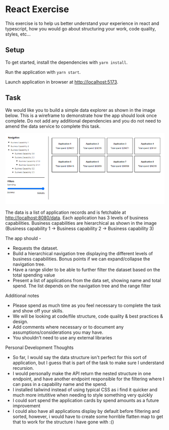 # React Exercise

This exercise is to help us better understand your experience in react and typescript, how you would go about structuring your work, code quality, styles, etc...

## Setup

To get started, install the dependencies with `yarn install`.

Run the application with `yarn start`.

Launch application in browser at [http://localhost:5173](http://localhost:5173).

## Task

We would like you to build a simple data explorer as shown in the image below. This is a wireframe to demonstrate how the app should look once complete. Do not add any additional dependencies and you do not need to amend the data service to complete this task.

![React Exercise wireframe](/react-exercise.png)

The data is a list of application records and is fetchable at [http://localhost:8080/data](http://localhost:8080/data). Each application has 3 levels of business capabilities. Business capabilities are hierarchical as shown in the image (Business capability 1 -> Business capability 2 -> Business capability 3)

The app should -

- Requests the dataset.
- Build a hierarchical navigation tree displaying the different levels of business capabilities. Bonus points if we can expand/collapse the navigation tree.
- Have a range slider to be able to further filter the dataset based on the total spending value
- Present a list of applications from the data set, showing name and total spend. The list depends on the navigation tree and the range filter

Additional notes

- Please spend as much time as you feel necessary to complete the task and show off your skills.
- We will be looking at code/file structure, code quality & best practices & design.
- Add comments where necessary or to document any assumptions/considerations you may have.
- You shouldn't need to use any external libraries

Personal Development Thoughts
- So far, I would say the data structure isn't perfect for this sort of application, but I guess that is part of the task to make sure I understand recursion.
- I would personally make the API return the nested structure in one endpoint, and have another endpoint responsible for the filtering where I can pass in a capability name and the spend.
- I installed tailwind instead of using typical CSS as i find it quicker and much more intutitive when needing to style something very quickly
- I could sort spend the application cards by spend amounts as a future improvement
- I could also have all applications display by default before filtering and sorted, however, i would have to create some horrible flatten map to get that to work for the structure i have gone with :()